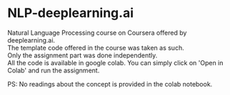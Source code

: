 # NLP-deeplearning.ai
Natural Language Processing course on Coursera offered by deeplearning.ai. <br>
The template code offered in the course was taken as such. <br>
Only the assignment part was done independently. <br>
All the code is available in google colab. You can simply click on 'Open in Colab' and run the assignment.

PS: No readings about the concept is provided in the colab notebook. 
